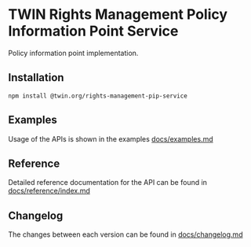 # TWIN Rights Management Policy Information Point Service

Policy information point implementation.

## Installation

```shell
npm install @twin.org/rights-management-pip-service
```

## Examples

Usage of the APIs is shown in the examples [docs/examples.md](docs/examples.md)

## Reference

Detailed reference documentation for the API can be found in [docs/reference/index.md](docs/reference/index.md)

## Changelog

The changes between each version can be found in [docs/changelog.md](docs/changelog.md)
